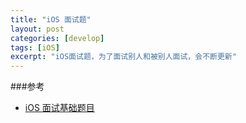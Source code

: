```yaml
---
title: "iOS 面试题"
layout: post
categories: [develop]
tags: [iOS]
excerpt: "iOS面试题，为了面试别人和被别人面试，会不断更新"
---
```


###参考
- [iOS 面试基础题目](http://www.jianshu.com/p/4d7292741f53)